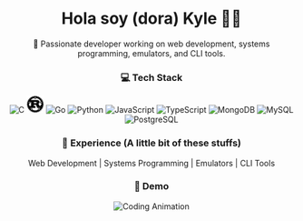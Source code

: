 <h1 align="center">Hola soy (dora) Kyle 👨‍💻</h1>

<div align="center">
  🚀 Passionate developer working on web development, systems programming, emulators, and CLI tools.
</div>

<h3 align="center">💻 Tech Stack</h3>

<div align="center">
  <img src="https://cdn.jsdelivr.net/gh/devicons/devicon/icons/c/c-original.svg" height="30" alt="C" />
  <img src="https://github.com/devicons/devicon/blob/v2.16.0/icons/rust/rust-original.svg" height="30" alt="Rust" />
  <img src="https://cdn.jsdelivr.net/gh/devicons/devicon/icons/go/go-original.svg" height="30" alt="Go" />
  <img src="https://cdn.jsdelivr.net/gh/devicons/devicon/icons/python/python-original.svg" height="30" alt="Python" />
  <img src="https://cdn.jsdelivr.net/gh/devicons/devicon/icons/javascript/javascript-original.svg" height="30" alt="JavaScript" />
  <img src="https://cdn.jsdelivr.net/gh/devicons/devicon/icons/typescript/typescript-original.svg" height="30" alt="TypeScript" />
  <img src="https://cdn.jsdelivr.net/gh/devicons/devicon/icons/mongodb/mongodb-original.svg" height="30" alt="MongoDB" />
  <img src="https://cdn.jsdelivr.net/gh/devicons/devicon/icons/mysql/mysql-original.svg" height="30" alt="MySQL" />
  <img src="https://cdn.jsdelivr.net/gh/devicons/devicon/icons/postgresql/postgresql-original.svg" height="30" alt="PostgreSQL" />
</div>


<h3 align="center">🌟 Experience (A little bit of these stuffs)</h3>
<p align="center">
  Web Development | Systems Programming | Emulators | CLI Tools
</p>

<h3 align="center">🚀 Demo</h3>

<p align="center">
  <!-- You can replace this gif with one of your own coding/demo clips -->
  <img src="https://media.giphy.com/media/3o7btPCcdNniyf0ArS/giphy.gif" alt="Coding Animation" height="150" />
</p>
